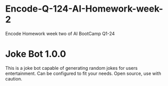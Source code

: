 # Encode-Q-124-AI-Homework-week-2
Encode Homework week two of AI BootCamp Q1-24

# Joke Bot 1.0.0
This is a joke bot capable of generating random jokes for users entertainment. Can be configured to fit your needs. Open source, use with caution.  

